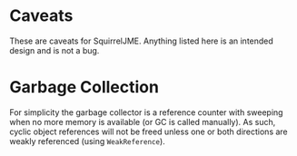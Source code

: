 # Caveats

These are caveats for SquirrelJME. Anything listed here is an intended design
and is not a bug.

# Garbage Collection

For simplicity the garbage collector is a reference counter with sweeping when
no more memory is available (or GC is called manually). As such, cyclic
object references will not be freed unless one or both directions are
weakly referenced (using `WeakReference`).
